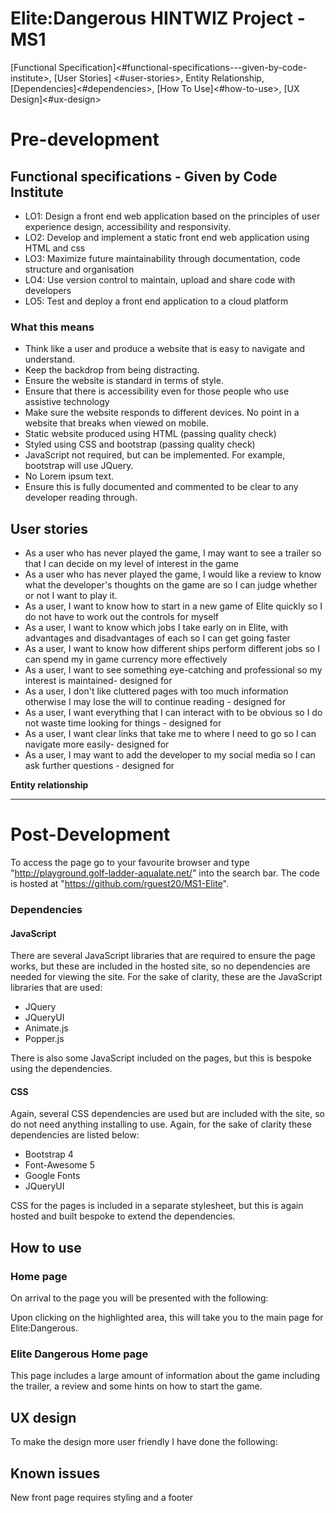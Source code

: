 # Elite:Dangerous HINTWIZ Project - MS1
[Functional Specification]<#functional-specifications---given-by-code-institute>, [User Stories] <#user-stories>, Entity Relationship, [Dependencies]<#dependencies>, [How To Use]<#how-to-use>, [UX Design]<#ux-design>
# Pre-development

## Functional specifications - Given by Code Institute
- LO1: Design a front end web application based on the principles of user experience design, accessibility and responsivity.
- LO2: Develop and implement a static front end web application using HTML and css
- LO3: Maximize future maintainability through documentation, code structure and organisation
- LO4: Use version control to maintain, upload and share code with developers
- LO5: Test and deploy a front end application to a cloud platform

### What this means
- Think like a user and produce a website that is easy to navigate and understand.
- Keep the backdrop from being distracting.
- Ensure the website is standard in terms of style.
- Ensure that there is accessibility even for those people who use assistive technology
- Make sure the website responds to different devices.  No point in a website that breaks when viewed on mobile.
- Static website produced using HTML (passing quality check)
- Styled using CSS and bootstrap (passing quality check)
- JavaScript not required, but can be implemented. For example, bootstrap will use JQuery.
- No Lorem ipsum text.
- Ensure this is fully documented and commented to be clear to any developer reading through.

## User stories
- As a user who has never played the game, I may want to see a trailer so that I can decide on my level of interest in the game
- As a user who has never played the game, I would like a review to know what the developer's thoughts on the game are so I can judge whether or not I want to play it.
- As a user, I want to know how to start in a new game of Elite quickly so I do not have to work out the controls for myself
- As a user, I want to know which jobs I take early on in Elite, with advantages and disadvantages of each so I can get going faster
- As a user, I want to know how different ships perform different jobs so I can spend my in game currency more effectively
- As a user, I want to see something eye-catching and professional so my interest is maintained- designed for
- As a user, I don't like cluttered pages with too much information otherwise I may lose the will to continue reading - designed for
- As a user, I want everything that I can interact with to be obvious so I do not waste time looking for things - designed for
- As a user, I want clear links that take me to where I need to go so I can navigate more easily- designed for
- As a user, I may want to add the developer to my social media so I can ask further questions - designed for

**Entity relationship**

---

# Post-Development

To access the page go to your favourite browser and type "<http://playground.golf-ladder-aqualate.net/>" into the search bar. The code is hosted at "<https://github.com/rguest20/MS1-Elite>".

### Dependencies
#### JavaScript
There are several JavaScript libraries that are required to ensure the page works, but these are included in the hosted site, so no dependencies are needed for viewing the site. For the sake of clarity, these are the JavaScript libraries that are used:
- JQuery
- JQueryUI
- Animate.js
- Popper.js

There is also some JavaScript included on the pages, but this is bespoke using the dependencies.
#### CSS
Again, several CSS dependencies are used but are included with the site, so do not need anything installing to use. Again, for the sake of clarity these dependencies are listed below:
- Bootstrap 4
- Font-Awesome 5
- Google Fonts
- JQueryUI

CSS for the pages is included in a separate stylesheet, but this is again hosted and built bespoke to extend the dependencies.

## How to use
### Home page
On arrival to the page you will be presented with the following:

Upon clicking on the highlighted area, this will take you to the main page for Elite:Dangerous.

### Elite Dangerous Home page
This page includes a large amount of information about the game including the trailer, a review and some hints on how to start the game.

## UX design
To make the design more user friendly I have done the following:

## Known issues
New front page requires styling and a footer
